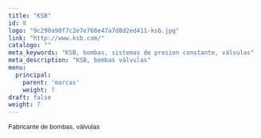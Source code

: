 ```yaml
---
title: "KSB"
id: 8
logo: "9c290a90f7c2e7e768e47a7d8d2ed411-ksb.jpg"
link: "http://www.ksb.com/"
catalogo: ""
meta_keywords: "KSB, bombas, sistemas de presion constante, válvulas"
meta_description: "KSB, bombas válvulas"
menu:
  principal:
    parent: 'marcas'
    weight: 7
draft: false
weight: 7
---
```

<p><span style="font-size: 13px; font-family: arial,sans,sans-serif;" data-sheets-value="[null,2,&quot;Fabricante de bombas&quot;]" data-sheets-userformat="[null,null,513,[null,0],null,null,null,null,null,null,null,null,0]">Fabricante de bombas, válvulas</span></p>